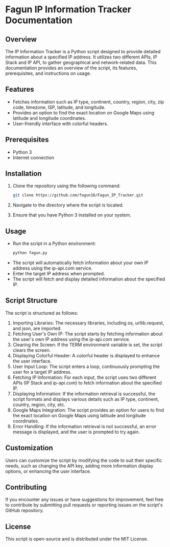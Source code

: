 # Fagun IP Information Tracker Documentation

## Overview
The IP Information Tracker is a Python script designed to provide detailed information about a specified IP address. It utilizes two different APIs, IP Stack and IP API, to gather geographical and network-related data. This documentation provides an overview of the script, its features, prerequisites, and instructions on usage.

## Features
- Fetches information such as IP type, continent, country, region, city, zip code, timezone, ISP, latitude, and longitude.
- Provides an option to find the exact location on Google Maps using latitude and longitude coordinates.
- User-friendly interface with colorful headers.

## Prerequisites
- Python 3
- Internet connection

## Installation
1. Clone the repository using the following command:
    ```bash
    git clone https://github.com/fagun18/Fagun_IP_Tracker.git
    ```
2. Navigate to the directory where the script is located.

3. Ensure that you have Python 3 installed on your system.



## Usage
- Run the script in a Python environment:
    ```bash
    python fagun.py
    ```
- The script will automatically fetch information about your own IP address using the ip-api.com service.
- Enter the target IP address when prompted.
- The script will fetch and display detailed information about the specified IP.

## Script Structure
The script is structured as follows:

1. Importing Libraries: The necessary libraries, including os, urllib.request, and json, are imported.
2. Fetching User's Own IP: The script starts by fetching information about the user's own IP address using the ip-api.com service.
3. Clearing the Screen: If the TERM environment variable is set, the script clears the screen.
4. Displaying Colorful Header: A colorful header is displayed to enhance the user interface.
5. User Input Loop: The script enters a loop, continuously prompting the user for a target IP address.
6. Fetching IP Information: For each input, the script uses two different APIs (IP Stack and ip-api.com) to fetch information about the specified IP.
7. Displaying Information: If the information retrieval is successful, the script formats and displays various details such as IP type, continent, country, region, city, etc.
8. Google Maps Integration: The script provides an option for users to find the exact location on Google Maps using latitude and longitude coordinates.
9. Error Handling: If the information retrieval is not successful, an error message is displayed, and the user is prompted to try again.

## Customization
Users can customize the script by modifying the code to suit their specific needs, such as changing the API key, adding more information display options, or enhancing the user interface.

## Contributing
If you encounter any issues or have suggestions for improvement, feel free to contribute by submitting pull requests or reporting issues on the script's GitHub repository.

## License
This script is open-source and is distributed under the MIT License.
